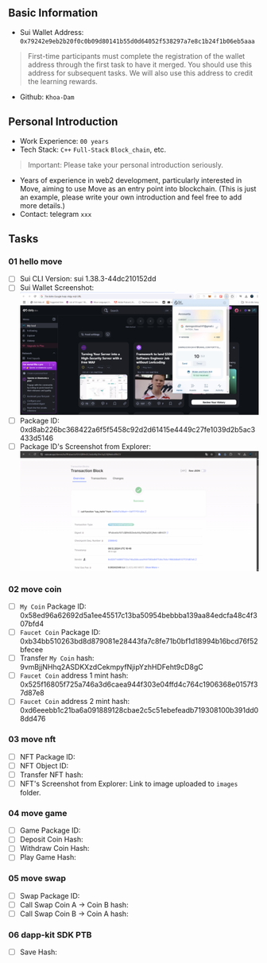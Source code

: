 ## Basic Information
- Sui Wallet Address: `0x79242e9eb2b20f0c0b09d80141b55d0d64052f538297a7e8c1b24f1b06eb5aaa`
> First-time participants must complete the registration of the wallet address through the first task to have it merged. You should use this address for subsequent tasks. We will also use this address to credit the learning rewards.
- Github: `Khoa-Dam`

## Personal Introduction
- Work Experience: `00 years`
- Tech Stack: `C++` `Full-Stack` `Block_chain`, etc.
> Important: Please take your personal introduction seriously.
- Years of experience in web2 development, particularly interested in Move, aiming to use Move as an entry point into blockchain. (This is just an example, please write your own introduction and feel free to add more details.)
- Contact: telegram `xxx`

## Tasks

### 01 hello move
- [ ] Sui CLI Version: sui 1.38.3-44dc210152dd
- [ ] Sui Wallet Screenshot: ![Link to image uploaded to `images` folder.](images/wallet_sui.png)
- [ ] Package ID: 0xd8ab226bc368422a6f5f5458c92d2d61415e4449c27fe1039d2b5ac3433d5146
- [ ] Package ID's Screenshot from Explorer: ![Link to image uploaded to `images` folder.](images/image.png)

### 02 move coin
- [ ] `My Coin` Package ID: 0x58ed96a62692d5a1ee45517c13ba50954bebbba139aa84edcfa48c4f307bfd4
- [ ] `Faucet Coin` Package ID: 0xb34bb510263bd8d879081e28443fa7c8fe71b0bf1d18994b16bcd76f52bfecee
- [ ] Transfer `My Coin` hash: 9vmBjjNHhq2ASDKXzdCekmpyfNjipYzhHDFeht9cD8gC
- [ ] `Faucet Coin` address 1 mint hash: 0x525f16805f725a746a3d6caea944f303e04ffd4c764c1906368e0157f37d87e8
- [ ] `Faucet Coin` address 2 mint hash: 0xd6eeebb1c21ba6a091889128cbae2c5c51ebefeadb719308100b391dd08dd476

### 03 move nft
- [ ] NFT Package ID:
- [ ] NFT Object ID:
- [ ] Transfer NFT hash:
- [ ] NFT's Screenshot from Explorer: Link to image uploaded to `images` folder.

### 04 move game
- [ ] Game Package ID:
- [ ] Deposit Coin Hash:
- [ ] Withdraw Coin Hash:
- [ ] Play Game Hash:

### 05 move swap
- [ ] Swap Package ID:
- [ ] Call Swap Coin A -> Coin B hash:
- [ ] Call Swap Coin B -> Coin A hash:

### 06 dapp-kit SDK PTB
- [ ] Save Hash:

